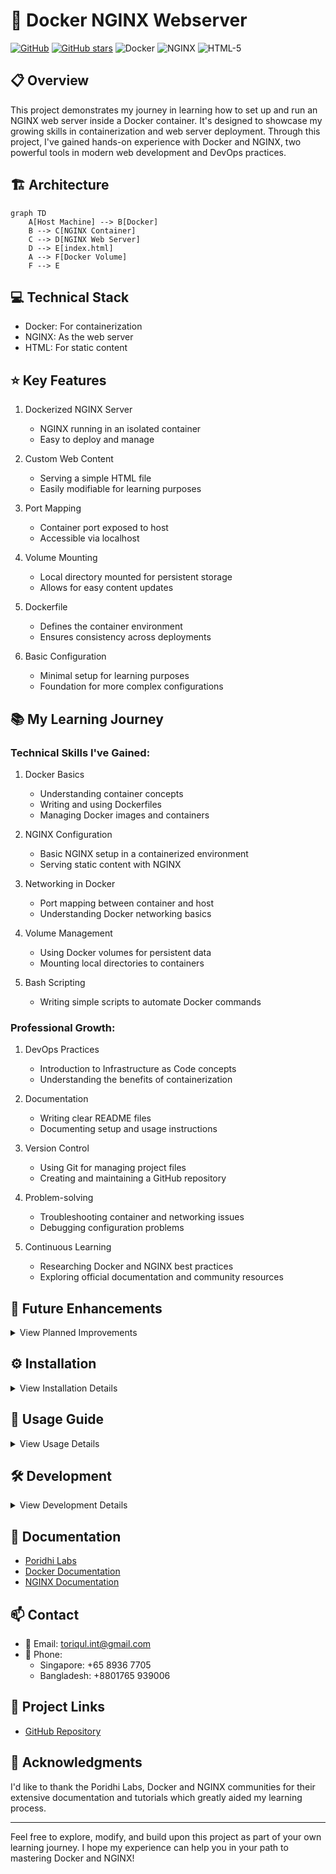 # 🚀 Docker NGINX Webserver

[![GitHub](https://img.shields.io/badge/GitHub-docker--nginx--webserver-blue?style=flat&logo=github)](https://github.com/TheToriqul/docker-nginx-webserver)
[![GitHub stars](https://img.shields.io/github/stars/TheToriqul/docker-nginx-webserver?style=social)](https://github.com/TheToriqul/docker-nginx-webserver/stargazers)
![Docker](https://img.shields.io/badge/Docker-2CA5E0?style=for-the-badge&logo=docker&logoColor=white)
![NGINX](https://img.shields.io/badge/Nginx-009639?style=for-the-badge&logo=nginx&logoColor=white)
![HTML-5](https://img.shields.io/badge/HTML5-E34F26?style=for-the-badge&logo=html5&logoColor=white)

## 📋 Overview

This project demonstrates my journey in learning how to set up and run an NGINX web server inside a Docker container. It's designed to showcase my growing skills in containerization and web server deployment. Through this project, I've gained hands-on experience with Docker and NGINX, two powerful tools in modern web development and DevOps practices.

## 🏗 Architecture

```mermaid
graph TD
    A[Host Machine] --> B[Docker]
    B --> C[NGINX Container]
    C --> D[NGINX Web Server]
    D --> E[index.html]
    A --> F[Docker Volume]
    F --> E
```

## 💻 Technical Stack

- Docker: For containerization
- NGINX: As the web server
- HTML: For static content

## ⭐ Key Features

1. Dockerized NGINX Server
   - NGINX running in an isolated container
   - Easy to deploy and manage

2. Custom Web Content
   - Serving a simple HTML file
   - Easily modifiable for learning purposes

3. Port Mapping
   - Container port exposed to host
   - Accessible via localhost

4. Volume Mounting
   - Local directory mounted for persistent storage
   - Allows for easy content updates

5. Dockerfile
   - Defines the container environment
   - Ensures consistency across deployments

6. Basic Configuration
   - Minimal setup for learning purposes
   - Foundation for more complex configurations

## 📚 My Learning Journey

### Technical Skills I've Gained:

1. Docker Basics
   - Understanding container concepts
   - Writing and using Dockerfiles
   - Managing Docker images and containers

2. NGINX Configuration
   - Basic NGINX setup in a containerized environment
   - Serving static content with NGINX

3. Networking in Docker
   - Port mapping between container and host
   - Understanding Docker networking basics

4. Volume Management
   - Using Docker volumes for persistent data
   - Mounting local directories to containers

5. Bash Scripting
   - Writing simple scripts to automate Docker commands

### Professional Growth:

1. DevOps Practices
   - Introduction to Infrastructure as Code concepts
   - Understanding the benefits of containerization

2. Documentation
   - Writing clear README files
   - Documenting setup and usage instructions

3. Version Control
   - Using Git for managing project files
   - Creating and maintaining a GitHub repository

4. Problem-solving
   - Troubleshooting container and networking issues
   - Debugging configuration problems

5. Continuous Learning
   - Researching Docker and NGINX best practices
   - Exploring official documentation and community resources

## 🔄 Future Enhancements

<details>
<summary>View Planned Improvements</summary>

1. Implement HTTPS using Let's Encrypt
2. Add custom NGINX configuration for better performance
3. Create a multi-container setup with a backend API
4. Implement logging and monitoring solutions
5. Optimize the Dockerfile for a production environment
6. Explore Docker Compose for easier management
</details>

## ⚙️ Installation

<details>
<summary>View Installation Details</summary>

### Prerequisites
- Docker installed on your system
- Git for cloning the repository

### Setup Steps
1. Clone the repository:
   ```bash
   git clone https://github.com/TheToriqul/docker-nginx-webserver.git
   cd docker-nginx-webserver
   ```

2. Build the Docker image:
   ```bash
   docker build -t my-nginx .
   ```

3. Run the container:
   ```bash
   docker run --name nginx-server -p 8080:80 -d my-nginx
   ```

### Configuration
No additional configuration is needed for basic usage.
</details>

## 📖 Usage Guide

<details>
<summary>View Usage Details</summary>

### Basic Usage
1. After running the container, open a web browser and go to `http://localhost:80`
2. You should see the default NGINX welcome page or your custom HTML content

### Verifying the NGINX Server
To verify the container is running:
```bash
docker ps
```
This command lists all running containers. You should see **nginx-server** listed.

To verify that the NGINX server is serving your content, use:
```bash
curl http://localhost:80
```
You should see the following output (or your custom HTML content):
```html
Your custom HTML content
```

### Modifying Content
1. Edit the `index.html` file in the project directory
2. Rebuild the Docker image and run a new container to see changes

### Managing the NGINX Container

**Stopping the Container**
To stop the running NGINX container:
```bash
docker stop nginx-server
```

**Starting the Container**
To start the stopped container:
```bash
docker start nginx-server
```

**Viewing Container Logs**
To view the logs of the NGINX container:
```bash
docker logs nginx-server
```

**Removing the Container**
To remove the NGINX container, first ensure it is stopped:
```bash
docker stop nginx-server
```
Then remove the container:
```bash
docker rm nginx-server
```

</details>


## 🛠 Development

<details>
<summary>View Development Details</summary>

### Build Process
To rebuild the image after making changes:
```bash
docker build -t my-nginx .
```

### Testing
Test the setup by accessing `http://localhost:80` in a web browser after starting the container.

You can also use the `curl` command as mentioned in the Usage Guide to verify the server's response.

### Deployment
For local deployment, use the run command mentioned in the setup steps.

### Container Management
Use the commands listed in the Usage Guide for starting, stopping, viewing logs, and removing the container during your development process.

</details>

## 📝 Documentation

- [Poridhi Labs](https://poridhi.io/)
- [Docker Documentation](https://docs.docker.com/)
- [NGINX Documentation](https://nginx.org/en/docs/)

## 📫 Contact

- 📧 Email: toriqul.int@gmail.com
- 📱 Phone: 
  - Singapore: +65 8936 7705
  - Bangladesh: +8801765 939006

## 🔗 Project Links

- [GitHub Repository](https://github.com/TheToriqul/docker-nginx-webserver)

## 👏 Acknowledgments

I'd like to thank the Poridhi Labs, Docker and NGINX communities for their extensive documentation and tutorials which greatly aided my learning process.

---

Feel free to explore, modify, and build upon this project as part of your own learning journey. I hope my experience can help you in your path to mastering Docker and NGINX!